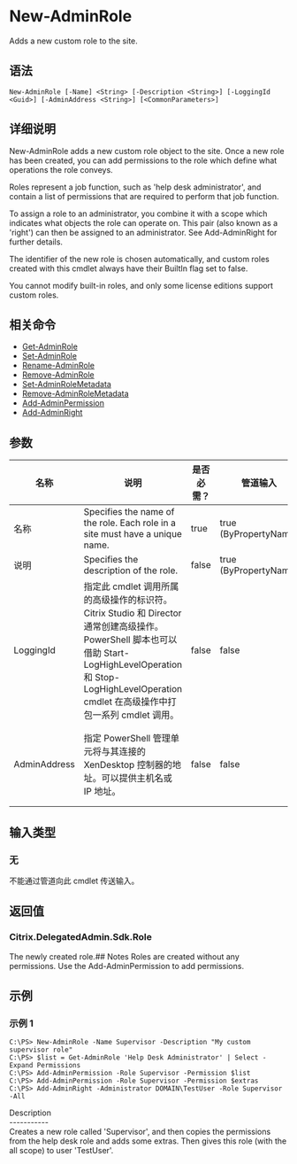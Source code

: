 # New-AdminRole

Adds a new custom role to the site.

## 语法

    New-AdminRole [-Name] <String> [-Description <String>] [-LoggingId <Guid>] [-AdminAddress <String>] [<CommonParameters>]
    

## 详细说明

New-AdminRole adds a new custom role object to the site. Once a new role has been created, you can add permissions to the role which define what operations the role conveys.

Roles represent a job function, such as 'help desk administrator', and contain a list of permissions that are required to perform that job function.

To assign a role to an administrator, you combine it with a scope which indicates what objects the role can operate on. This pair (also known as a 'right') can then be assigned to an administrator. See Add-AdminRight for further details.

The identifier of the new role is chosen automatically, and custom roles created with this cmdlet always have their BuiltIn flag set to false.

You cannot modify built-in roles, and only some license editions support custom roles.

## 相关命令

- [Get-AdminRole](Get-AdminRole.html)
- [Set-AdminRole](Set-AdminRole.html)
- [Rename-AdminRole](Rename-AdminRole.html)
- [Remove-AdminRole](Remove-AdminRole.html)
- [Set-AdminRoleMetadata](Set-AdminRoleMetadata.html)
- [Remove-AdminRoleMetadata](Remove-AdminRoleMetadata.html)
- [Add-AdminPermission](Add-AdminPermission.html)
- [Add-AdminRight](Add-AdminRight.html)

## 参数

| 名称           | 说明                                                                                                                                                                     | 是否必需？ | 管道输入                  | 默认值                                   |
| ------------ | ---------------------------------------------------------------------------------------------------------------------------------------------------------------------- | ----- | --------------------- | ------------------------------------- |
| 名称           | Specifies the name of the role. Each role in a site must have a unique name.                                                                                           | true  | true (ByPropertyName) |                                       |
| 说明           | Specifies the description of the role.                                                                                                                                 | false | true (ByPropertyName) |                                       |
| LoggingId    | 指定此 cmdlet 调用所属的高级操作的标识符。 Citrix Studio 和 Director 通常创建高级操作。 PowerShell 脚本也可以借助 Start-LogHighLevelOperation 和 Stop-LogHighLevelOperation cmdlet 在高级操作中打包一系列 cmdlet 调用。 | false | false                 |                                       |
| AdminAddress | 指定 PowerShell 管理单元将与其连接的 XenDesktop 控制器的地址。可以提供主机名或 IP 地址。                                                                                                             | false | false                 | Localhost。一旦有 cmdlet 提供了某个值，此值将变为默认值。 |

## 输入类型

### 无

不能通过管道向此 cmdlet 传送输入。

## 返回值

### Citrix.DelegatedAdmin.Sdk.Role

The newly created role.## Notes Roles are created without any permissions. Use the Add-AdminPermission to add permissions.

## 示例

### 示例 1

    C:\PS> New-AdminRole -Name Supervisor -Description "My custom supervisor role"
    C:\PS> $list = Get-AdminRole 'Help Desk Administrator' | Select -Expand Permissions
    C:\PS> Add-AdminPermission -Role Supervisor -Permission $list
    C:\PS> Add-AdminPermission -Role Supervisor -Permission $extras
    C:\PS> Add-AdminRight -Administrator DOMAIN\TestUser -Role Supervisor -All
    

Description  
\---\---\-----  
Creates a new role called 'Supervisor', and then copies the permissions from the help desk role and adds some extras. Then gives this role (with the all scope) to user 'TestUser'.